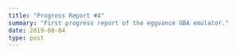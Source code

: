 ```yaml
---
title: "Progress Report #4"
summary: "First progress report of the eggvance GBA emulator."
date: 2019-08-04
type: post
---
```


